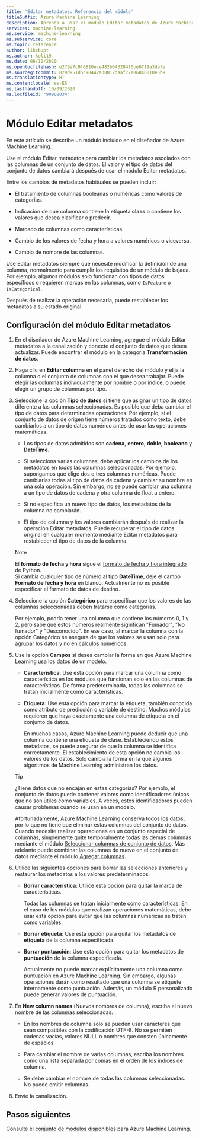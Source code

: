 ```yaml
---
title: 'Editar metadatos: Referencia del módulo'
titleSuffix: Azure Machine Learning
description: Aprenda a usar el módulo Editar metadatos de Azure Machine Learning para cambiar los metadatos que están asociados con las columnas de un conjunto de datos.
services: machine-learning
ms.service: machine-learning
ms.subservice: core
ms.topic: reference
author: likebupt
ms.author: keli19
ms.date: 06/10/2020
ms.openlocfilehash: e279a7c9f6810ece482b043284f0be0719a3dafe
ms.sourcegitcommit: 829d951d5c90442a38012daaf77e86046018e5b9
ms.translationtype: HT
ms.contentlocale: es-ES
ms.lasthandoff: 10/09/2020
ms.locfileid: "90908034"
---
```

# <a name="edit-metadata-module"></a>Módulo Editar metadatos

En este artículo se describe un módulo incluido en el diseñador de Azure Machine Learning.

Use el módulo Editar metadatos para cambiar los metadatos asociados con las columnas de un conjunto de datos. El valor y el tipo de datos del conjunto de datos cambiará después de usar el módulo Editar metadatos.

Entre los cambios de metadatos habituales se pueden incluir:
  
+ El tratamiento de columnas booleanas o numéricas como valores de categorías.
  
+ Indicación de qué columna contiene la etiqueta **class** o contiene los valores que desea clasificar o predecir.
  
+ Marcado de columnas como características.
  
+ Cambio de los valores de fecha y hora a valores numéricos o viceversa.
  
+ Cambio de nombre de las columnas.
  
 Use Editar metadatos siempre que necesite modificar la definición de una columna, normalmente para cumplir los requisitos de un módulo de bajada. Por ejemplo, algunos módulos solo funcionan con tipos de datos específicos o requieren marcas en las columnas, como `IsFeature` o `IsCategorical`.  
  
 Después de realizar la operación necesaria, puede restablecer los metadatos a su estado original.
  
## <a name="configure-edit-metadata"></a>Configuración del módulo Editar metadatos
  
1. En el diseñador de Azure Machine Learning, agregue el módulo Editar metadatos a la canalización y conecte el conjunto de datos que desea actualizar. Puede encontrar el módulo en la categoría **Transformación de datos**.
  
1. Haga clic en **Editar columna** en el panel derecho del módulo y elija la columna o el conjunto de columnas con el que desea trabajar. Puede elegir las columnas individualmente por nombre o por índice, o puede elegir un grupo de columnas por tipo.  
  
1. Seleccione la opción **Tipo de datos** si tiene que asignar un tipo de datos diferente a las columnas seleccionadas. Es posible que deba cambiar el tipo de datos para determinadas operaciones. Por ejemplo, si el conjunto de datos de origen tiene números tratados como texto, debe cambiarlos a un tipo de datos numérico antes de usar las operaciones matemáticas.

    + Los tipos de datos admitidos son **cadena**, **entero**, **doble**, **booleano** y **DateTime**.

    + Si selecciona varias columnas, debe aplicar los cambios de los metadatos en *todas* las columnas seleccionadas. Por ejemplo, supongamos que elige dos o tres columnas numéricas. Puede cambiarlas todas al tipo de datos de cadena y cambiar su nombre en una sola operación. Sin embargo, no se puede cambiar una columna a un tipo de datos de cadena y otra columna de float a entero.
  
    + Si no especifica un nuevo tipo de datos, los metadatos de la columna no cambiarán.

    + El tipo de columna y los valores cambiarán después de realizar la operación Editar metadatos. Puede recuperar el tipo de datos original en cualquier momento mediante Editar metadatos para restablecer el tipo de datos de la columna.  

    > [!NOTE]
    > El **formato de fecha y hora** sigue el [formato de fecha y hora integrado](https://docs.python.org/3/library/datetime.html#strftime-and-strptime-behavior) de Python.  
    > Si cambia cualquier tipo de número al tipo **DateTime**, deje el campo **Formato de fecha y hora** en blanco. Actualmente no es posible especificar el formato de datos de destino.

1. Seleccione la opción **Categórico** para especificar que los valores de las columnas seleccionadas deben tratarse como categorías.

    Por ejemplo, podría tener una columna que contiene los números 0, 1 y 2, pero sabe que estos números realmente significan "Fumador", "No fumador" y "Desconocido". En ese caso, al marcar la columna con la opción Categórico se asegura de que los valores se usan solo para agrupar los datos y no en cálculos numéricos.
  
1. Use la opción **Campos** si desea cambiar la forma en que Azure Machine Learning usa los datos de un modelo.

    + **Característica**: Use esta opción para marcar una columna como característica en los módulos que funcionan solo en las columnas de características. De forma predeterminada, todas las columnas se tratan inicialmente como características.  
  
    + **Etiqueta**: Use esta opción para marcar la etiqueta, también conocida como atributo de predicción o variable de destino. Muchos módulos requieren que haya exactamente una columna de etiqueta en el conjunto de datos.

        En muchos casos, Azure Machine Learning puede deducir que una columna contiene una etiqueta de clase. Estableciendo estos metadatos, se puede asegurar de que la columna se identifica correctamente. El establecimiento de esta opción no cambia los valores de los datos. Solo cambia la forma en la que algunos algoritmos de Machine Learning administran los datos.
  
    > [!TIP]
    > ¿Tiene datos que no encajan en estas categorías? Por ejemplo, el conjunto de datos puede contener valores como identificadores únicos que no son útiles como variables. A veces, estos identificadores pueden causar problemas cuando se usan en un modelo.
    >
    > Afortunadamente, Azure Machine Learning conserva todos los datos, por lo que no tiene que eliminar estas columnas del conjunto de datos. Cuando necesite realizar operaciones en un conjunto especial de columnas, simplemente quite temporalmente todas las demás columnas mediante el módulo [Seleccionar columnas de conjunto de datos](select-columns-in-dataset.md). Más adelante puede combinar las columnas de nuevo en el conjunto de datos mediante el módulo [Agregar columnas](add-columns.md).  
  
1. Utilice las siguientes opciones para borrar las selecciones anteriores y restaurar los metadatos a los valores predeterminados.  
  
    + **Borrar característica**: Utilice esta opción para quitar la marca de características.  
  
         Todas las columnas se tratan inicialmente como características. En el caso de los módulos que realizan operaciones matemáticas, debe usar esta opción para evitar que las columnas numéricas se traten como variables.
  
    + **Borrar etiqueta**: Use esta opción para quitar los metadatos de **etiqueta** de la columna especificada.  
  
    + **Borrar puntuación**: Use esta opción para quitar los metadatos de **puntuación** de la columna especificada.  
  
         Actualmente no puede marcar explícitamente una columna como puntuación en Azure Machine Learning. Sin embargo, algunas operaciones darán como resultado que una columna se etiquete internamente como puntuación. Además, un módulo R personalizado puede generar valores de puntuación.

1. En **New column names** (Nuevos nombres de columna), escriba el nuevo nombre de las columnas seleccionadas.  
  
    + En los nombres de columna solo se pueden usar caracteres que sean compatibles con la codificación UTF-8. No se permiten cadenas vacías, valores NULL o nombres que consten únicamente de espacios.  
  
    + Para cambiar el nombre de varias columnas, escriba los nombres como una lista separada por comas en el orden de los índices de columna.  
  
    + Se debe cambiar el nombre de todas las columnas seleccionadas. No puede omitir columnas.  
  
1. Envíe la canalización.  

## <a name="next-steps"></a>Pasos siguientes

Consulte el [conjunto de módulos disponibles](module-reference.md) para Azure Machine Learning.
